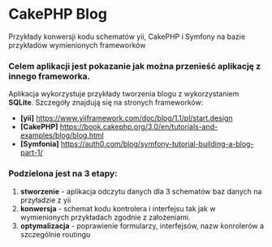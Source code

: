 # CakePHP Blog

Przykłady konwersji kodu schematów yii, CakePHP i Symfony na bazie przykładów wymienionych frameworków

### Celem aplikacji jest pokazanie jak można przenieść aplikację z innego frameworka.
Aplikacja wykorzystuje przykłady tworzenia blogu z wykorzystaniem **SQLite**.
Szczegóły znajdują się na stronych frameworków:

- **[yii]** https://www.yiiframework.com/doc/blog/1.1/pl/start.design
- **[CakePHP]** https://book.cakephp.org/3.0/en/tutorials-and-examples/blog/blog.html
- **[Symfonia]** https://auth0.com/blog/symfony-tutorial-building-a-blog-part-1/

### Podzielona jest na 3 etapy:
1. **stworzenie** - aplikacja odczytu danych dla 3 schematów baz danych na przyładzie z yii
2. **konwersja** - schemat kodu kontrolera i interfejsu tak jak w wymienionych przykładach zgodnie z założeniami.
3. **optymalizacja** - poprawienie formularzy, interfejsów, nazw konrolerów a szczególnie routingu
